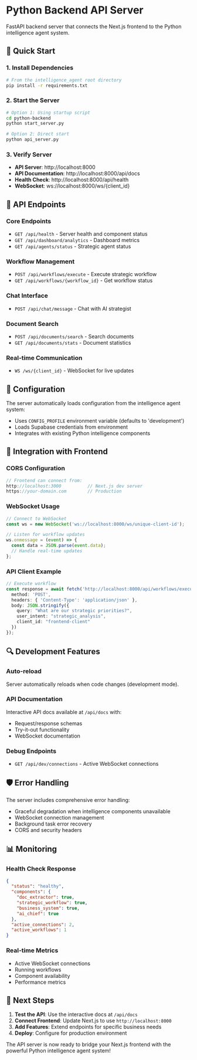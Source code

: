 # Python Backend API Server

FastAPI backend server that connects the Next.js frontend to the Python intelligence agent system.

## 🚀 Quick Start

### 1. Install Dependencies
```bash
# From the intelligence_agent root directory
pip install -r requirements.txt
```

### 2. Start the Server
```bash
# Option 1: Using startup script
cd python-backend
python start_server.py

# Option 2: Direct start
python api_server.py
```

### 3. Verify Server
- **API Server**: http://localhost:8000
- **API Documentation**: http://localhost:8000/api/docs  
- **Health Check**: http://localhost:8000/api/health
- **WebSocket**: ws://localhost:8000/ws/{client_id}

## 📡 API Endpoints

### Core Endpoints
- `GET /api/health` - Server health and component status
- `GET /api/dashboard/analytics` - Dashboard metrics
- `GET /api/agents/status` - Strategic agent status

### Workflow Management
- `POST /api/workflows/execute` - Execute strategic workflow
- `GET /api/workflows/{workflow_id}` - Get workflow status

### Chat Interface
- `POST /api/chat/message` - Chat with AI strategist

### Document Search
- `POST /api/documents/search` - Search documents
- `GET /api/documents/stats` - Document statistics

### Real-time Communication
- `WS /ws/{client_id}` - WebSocket for live updates

## 🔧 Configuration

The server automatically loads configuration from the intelligence agent system:
- Uses `CONFIG_PROFILE` environment variable (defaults to 'development')
- Loads Supabase credentials from environment
- Integrates with existing Python intelligence components

## 🎯 Integration with Frontend

### CORS Configuration
```typescript
// Frontend can connect from:
http://localhost:3000          // Next.js dev server
https://your-domain.com        // Production
```

### WebSocket Usage
```typescript
// Connect to WebSocket
const ws = new WebSocket('ws://localhost:8000/ws/unique-client-id');

// Listen for workflow updates
ws.onmessage = (event) => {
  const data = JSON.parse(event.data);
  // Handle real-time updates
};
```

### API Client Example
```typescript
// Execute workflow
const response = await fetch('http://localhost:8000/api/workflows/execute', {
  method: 'POST',
  headers: { 'Content-Type': 'application/json' },
  body: JSON.stringify({
    query: "What are our strategic priorities?",
    user_intent: "strategic_analysis",
    client_id: "frontend-client"
  })
});
```

## 🔍 Development Features

### Auto-reload
Server automatically reloads when code changes (development mode).

### API Documentation
Interactive API docs available at `/api/docs` with:
- Request/response schemas
- Try-it-out functionality  
- WebSocket documentation

### Debug Endpoints
- `GET /api/dev/connections` - Active WebSocket connections

## 🛡️ Error Handling

The server includes comprehensive error handling:
- Graceful degradation when intelligence components unavailable
- WebSocket connection management
- Background task error recovery
- CORS and security headers

## 📊 Monitoring

### Health Check Response
```json
{
  "status": "healthy",
  "components": {
    "doc_extractor": true,
    "strategic_workflow": true,
    "business_system": true,
    "ai_chief": true
  },
  "active_connections": 2,
  "active_workflows": 1
}
```

### Real-time Metrics
- Active WebSocket connections
- Running workflows
- Component availability
- Performance metrics

## 🔗 Next Steps

1. **Test the API**: Use the interactive docs at `/api/docs`
2. **Connect Frontend**: Update Next.js to use `http://localhost:8000`
3. **Add Features**: Extend endpoints for specific business needs
4. **Deploy**: Configure for production environment

The API server is now ready to bridge your Next.js frontend with the powerful Python intelligence agent system!